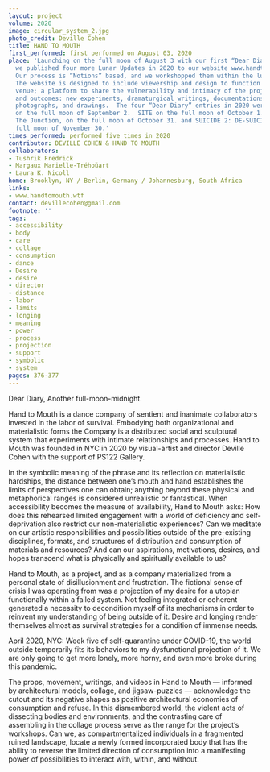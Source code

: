 ```yaml
---
layout: project
volume: 2020
image: circular_system_2.jpg
photo_credit: Deville Cohen
title: HAND TO MOUTH
first_performed: first performed on August 03, 2020
place: 'Launching on the full moon of August 3 with our first “Dear Diary” entry,
  we published four more Lunar Updates in 2020 to our website www.handtomouth.wtf.
  Our process is “Notions” based, and we workshopped them within the lunar cycle.
  The website is designed to include viewership and design to function as a virtual
  venue; a platform to share the vulnerability and intimacy of the project’s process
  and outcomes: new experiments, dramaturgical writings, documentations of dance videos,
  photographs, and drawings.  The four “Dear Diary” entries in 2020 were:  BACKSTAGE
  on the full moon of September 2.  SITE on the full moon of October 1.  SUICIDE 01:
  The Junction, on the full moon of October 31. and SUICIDE 2: DE-SUICIDE, on the
  full moon of November 30.'
times_performed: performed five times in 2020
contributor: DEVILLE COHEN & HAND TO MOUTH
collaborators:
- Tushrik Fredrick
- Margaux Marielle-Tréhoüart
- Laura K. Nicoll
home: Brooklyn, NY / Berlin, Germany / Johannesburg, South Africa
links:
- www.handtomouth.wtf
contact: devillecohen@gmail.com
footnote: ''
tags:
- accessibility
- body
- care
- collage
- consumption
- dance
- Desire
- desire
- director
- distance
- labor
- limits
- longing
- meaning
- power
- process
- projection
- support
- symbolic
- system
pages: 376-377
---
```


Dear Diary,
Another full-moon-midnight.

Hand to Mouth is a dance company of sentient and inanimate collaborators invested in the labor of survival. Embodying both organizational and materialistic forms the Company is a distributed social and sculptural system that experiments with intimate relationships and processes. Hand to Mouth was founded in NYC in 2020 by visual-artist and director Deville Cohen with the support of PS122 Gallery.

In the symbolic meaning of the phrase and its reflection on materialistic hardships, the distance between one’s mouth and hand establishes the limits of perspectives one can obtain; anything beyond these physical and metaphorical ranges is considered unrealistic or fantastical. When accessibility becomes the measure of availability, Hand to Mouth asks: How does this rehearsed limited engagement with a world of deficiency and self-deprivation also restrict our non-materialistic experiences? Can we meditate on our artistic responsibilities and possibilities outside of the pre-existing disciplines, formats, and structures of distribution and consumption of materials and resources? And can our aspirations, motivations, desires, and hopes transcend what is physically and spiritually available to us?

Hand to Mouth, as a project, and as a company materialized from a personal state of disillusionment and frustration. The fictional sense of crisis I was operating from was a projection of my desire for a utopian functionally within a failed system. Not feeling integrated or coherent generated a necessity to decondition myself of its mechanisms in order to reinvent my understanding of being outside of it. Desire and longing render themselves almost as survival strategies for a condition of immense needs. 

April 2020, NYC: Week five of self-quarantine under COVID-19, the world outside temporarily fits its behaviors to my dysfunctional projection of it. We are only going to get more lonely, more horny, and even more broke during this pandemic.  

The props, movement, writings, and videos in Hand to Mouth — informed by architectural models, collage, and jigsaw-puzzles — acknowledge the cutout and its negative shapes as positive architectural economies of consumption and refuse. In this dismembered world, the violent acts of dissecting bodies and environments, and the contrasting care of assembling in the collage process serve as the range for the project’s workshops. Can we, as compartmentalized individuals in a fragmented ruined landscape, locate a newly formed incorporated body that has the ability to reverse the limited direction of consumption into a manifesting power of possibilities to interact with, within, and without.
